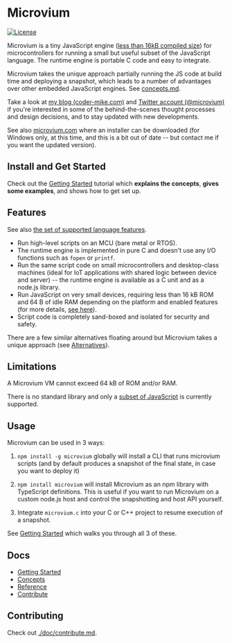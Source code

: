 # Microvium

[![License](https://img.shields.io/badge/license-MIT-green.svg)](./LICENSE)

Microvium is a tiny JavaScript engine ([less than 16kB compiled size](./doc/native-host/memory-usage.md)) for microcontrollers for running a small but useful subset of the JavaScript language. The runtime engine is portable C code and easy to integrate.

Microvium takes the unique approach partially running the JS code at build time and deploying a snapshot, which leads to a number of advantages over other embedded JavaScript engines. See [concepts.md](./doc/concepts.md).

Take a look at [my blog (coder-mike.com)](https://coder-mike.com/behind-microvium/) and [Twitter account (@microvium)](https://twitter.com/microvium) if you're interested in some of the behind-the-scenes thought processes and design decisions, and to stay updated with new developments.

See also [microvium.com](https://microvium.com/) where an installer can be downloaded (for Windows only, at this time, and this is a bit out of date -- but contact me if you want the updated version).

## Install and Get Started

Check out the [Getting Started](./doc/getting-started.md) tutorial which **explains the concepts**, **gives some examples**, and shows how to get set up.

## Features

See also [the set of supported language features](./doc/supported-language.md).

  - Run high-level scripts on an MCU (bare metal or RTOS).
  - The runtime engine is implemented in pure C and doesn't use any I/O functions such as `fopen` or `printf`.
  - Run the same script code on small microcontrollers and desktop-class machines (ideal for IoT applications with shared logic between device and server) -- the runtime engine is available as a C unit and as a node.js library.
  - Run JavaScript on very small devices, requiring less than 16 kB ROM and 64 B of idle RAM depending on the platform and enabled features (for more details, [see here](./doc/native-host/memory-usage.md)).
  - Script code is completely sand-boxed and isolated for security and safety.

There are a few similar alternatives floating around but Microvium takes a unique approach (see [Alternatives](./doc/alternatives.md)).

## Limitations

A Microvium VM cannot exceed 64 kB of ROM and/or RAM.

There is no standard library and only a [subset of JavaScript](./doc/supported-language.md) is currently supported.

## Usage

Microvium can be used in 3 ways:

  1. `npm install -g microvium` globally will install a CLI that runs microvium scripts (and by default produces a snapshot of the final state, in case you want to deploy it)

  2. `npm install microvium` will install Microvium as an npm library with TypeScript definitions. This is useful if you want to run Microvium on a custom node.js host and control the snapshotting and host API yourself.

  3. Integrate `microvium.c` into your C or C++ project to resume execution of a snapshot.

See [Getting Started](./doc/getting-started.md) which walks you through all 3 of these.

## Docs

  - [Getting Started](./doc/getting-started.md)
  - [Concepts](./doc/concepts.md)
  - [Reference](./doc/reference.md)
  - [Contribute](./doc/contribute.md)

## Contributing

Check out [./doc/contribute.md](./doc/contribute.md).
